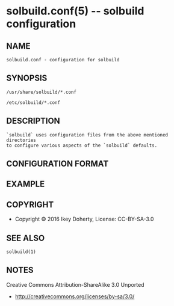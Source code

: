 solbuild.conf(5) -- solbuild configuration
==========================================

## NAME

    solbuild.conf - configuration for solbuild
    
## SYNOPSIS

    /usr/share/solbuild/*.conf
    
    /etc/solbuild/*.conf


## DESCRIPTION

    `solbuild` uses configuration files from the above mentioned directories
    to configure various aspects of the `solbuild` defaults.

## CONFIGURATION FORMAT


## EXAMPLE


## COPYRIGHT

 * Copyright © 2016 Ikey Doherty, License: CC-BY-SA-3.0


## SEE ALSO


`solbuild(1)`


## NOTES

Creative Commons Attribution-ShareAlike 3.0 Unported

 * http://creativecommons.org/licenses/by-sa/3.0/
